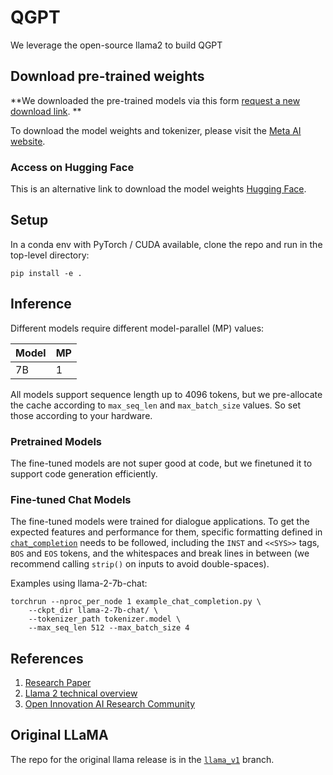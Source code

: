 # QGPT
We leverage the open-source llama2 to build QGPT
## Download pre-trained weights

**We downloaded the pre-trained models via this form [request a new download link](https://ai.meta.com/resources/models-and-libraries/llama-downloads/). **


To download the model weights and tokenizer, please visit the [Meta AI website](https://ai.meta.com/resources/models-and-libraries/llama-downloads/).


### Access on Hugging Face

This is an alternative link to download the model weights [Hugging Face](https://huggingface.co/meta-llama).

## Setup

In a conda env with PyTorch / CUDA available, clone the repo and run in the top-level directory:

```
pip install -e .
```

## Inference

Different models require different model-parallel (MP) values:

|  Model | MP |
|--------|----|
| 7B     | 1  |


All models support sequence length up to 4096 tokens, but we pre-allocate the cache according to `max_seq_len` and `max_batch_size` values. So set those according to your hardware.

### Pretrained Models

The fine-tuned models are not super good at code, but we finetuned it to support code generation efficiently.


### Fine-tuned Chat Models

The fine-tuned models were trained for dialogue applications. To get the expected features and performance for them, specific formatting defined in [`chat_completion`](https://github.com/facebookresearch/llama/blob/main/llama/generation.py#L212)
needs to be followed, including the `INST` and `<<SYS>>` tags, `BOS` and `EOS` tokens, and the whitespaces and break lines in between (we recommend calling `strip()` on inputs to avoid double-spaces).

Examples using llama-2-7b-chat:

```
torchrun --nproc_per_node 1 example_chat_completion.py \
    --ckpt_dir llama-2-7b-chat/ \
    --tokenizer_path tokenizer.model \
    --max_seq_len 512 --max_batch_size 4
```



## References

1. [Research Paper](https://ai.meta.com/research/publications/llama-2-open-foundation-and-fine-tuned-chat-models/)
2. [Llama 2 technical overview](https://ai.meta.com/resources/models-and-libraries/llama)
3. [Open Innovation AI Research Community](https://ai.meta.com/llama/open-innovation-ai-research-community/)

## Original LLaMA
The repo for the original llama release is in the [`llama_v1`](https://github.com/facebookresearch/llama/tree/llama_v1) branch.
